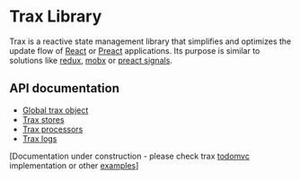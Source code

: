 # Trax Library

Trax is a reactive state management library that simplifies and optimizes the update flow of [React] or [Preact] applications.
Its purpose is similar to solutions like [redux], [mobx] or [preact signals].



[React]: https://react.dev/
[Preact]: https://preactjs.com/
[redux]: https://redux.js.org/
[mobx]: https://mobx.js.org/
[preact signals]: https://preactjs.com/guide/v10/signals/



## API documentation

- [Global trax object](./doc/trax.md)
- [Trax stores](./doc/stores.md)
- [Trax processors](./doc/processors.md)
- [Trax logs](./doc/log.md)



[Documentation under construction - please check trax [todomvc] implementation or other [examples]]

[examples]: https://github.com/traxjs/trax/tree/main/packages/examples
[todomvc]: https://github.com/traxjs/trax/tree/main/packages/todomvc
